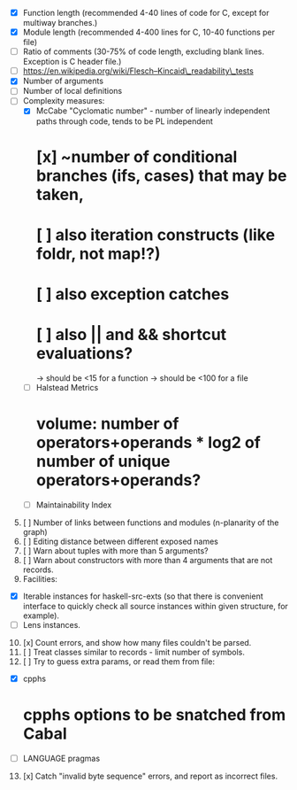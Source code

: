 - [x] Function length (recommended 4-40 lines of code for C, except for multiway branches.)
- [x] Module length (recommended 4-400 lines for C, 10-40 functions per file)
- [ ] Ratio of comments (30-75% of code length, excluding blank lines. Exception is C header file.)
- [ ] https://en.wikipedia.org/wiki/Flesch–Kincaid\_readability\_tests
- [x] Number of arguments
- [ ] Number of local definitions
- [ ] Complexity measures:
  * [x] McCabe "Cyclomatic number" - number of linearly independent paths through code, tends to be PL independent
    # [x] ~number of conditional branches (ifs, cases) that may be taken,
    # [ ] also iteration constructs (like foldr, not map!?)
    # [ ] also exception catches
    # [ ] also || and && shortcut evaluations?
    -> should be <15 for a function
    -> should be <100 for a file
  * [ ] Halstead Metrics
    # volume: number of operators+operands * log2 of number of unique operators+operands?
  * [ ] Maintainability Index
5. [ ] Number of links between functions and modules (n-planarity of the graph)
6. [ ] Editing distance between different exposed names
7. [ ] Warn about tuples with more than 5 arguments?
8. [ ] Warn about constructors with more than 4 arguments that are not records.
9. Facilities:
  * [x] Iterable instances for haskell-src-exts (so that there is convenient interface to quickly
check all source instances within given structure, for example).
  * [ ] Lens instances.
10. [x] Count errors, and show how many files couldn't be parsed.
11. [ ] Treat classes similar to records - limit number of symbols.
12. [ ] Try to guess extra params, or read them from file:
  * [x] cpphs
    # cpphs options to be snatched from Cabal
  * [ ] LANGUAGE pragmas
13. [x] Catch "invalid byte sequence" errors, and report as incorrect files.
